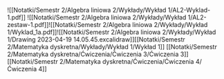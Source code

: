 ![[Notatki/Semestr 2/Algebra liniowa 2/Wykłady/Wykład 1/AL2-Wyklad-1.pdf]]
![[Notatki/Semestr 2/Algebra liniowa 2/Wykłady/Wykład 1/AL2-zestaw-1.pdf]]![[Notatki/Semestr 2/Algebra liniowa 2/Wykłady/Wykład 1/Wyklad_1a.pdf]]![[Notatki/Semestr 2/Algebra liniowa 2/Wykłady/Wykład 1/Drawing 2023-04-19 14.05.45.excalidraw]][[Notatki/Semestr 2/Matematyka dyskretna/Wykłady/Wykład 1/Wykład 1]]
[[Notatki/Semestr 2/Matematyka dyskretna/Ćwiczenia/Ćwiczenia 3/Ćwiczenia 3]]
[[Notatki/Semestr 2/Matematyka dyskretna/Ćwiczenia/Ćwiczenia 4/Ćwiczenia 4]]